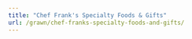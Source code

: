 ```yaml
---
title: "Chef Frank's Specialty Foods & Gifts"
url: /grawn/chef-franks-specialty-foods-and-gifts/
---
```

